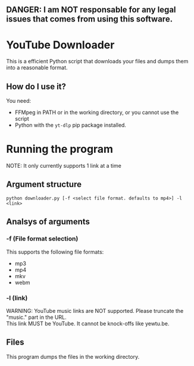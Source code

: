 ## DANGER: I am NOT responsable for any legal issues that comes from using this software. 
# YouTube Downloader
This is a efficient Python script that downloads your files and dumps them into a reasonable format. 
## How do I use it?
You need:
- FFMpeg in PATH or in the working directory, or you cannot use the script <br>
- Python with the ```yt-dlp``` pip package installed.<br>
# Running the program
NOTE: It only currently supports 1 link at a time
## Argument structure
```python downloader.py [-f <select file format. defaults to mp4>] -l <link>```
## Analsys of arguments
### -f (File  format selection)
This supports the following file formats: <br>
- mp3 <br>
- mp4 <br>
- mkv <br>
- webm <br>
### -l (link)
WARNING: YouTube music links are NOT supported. Please truncate the "music." part in the URL. <br>
This link MUST be YouTube. It cannot be knock-offs like yewtu.be. 
## Files
This program dumps the files in the working directory.

